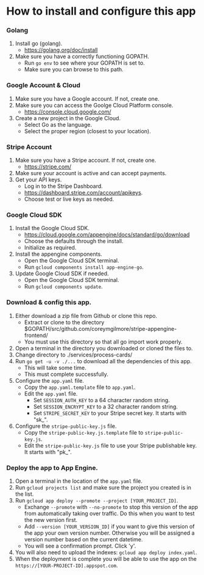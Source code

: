 # How to install and configure this app

### Golang
1. Install go (golang).
    * https://golang.org/doc/install
1. Make sure you have a correctly functioning GOPATH.
    * Run `go env` to see where your GOPATH is set to.
    * Make sure you can browse to this path.

### Google Account & Cloud
1. Make sure you have a Google account.  If not, create one.
2. Make sure you can access the Goolge Cloud Platform console.
    * https://console.cloud.google.com/
3. Create a new project in the Google Cloud.
    * Select Go as the language.
    * Select the proper region (closest to your location).

### Stripe Account
1. Make sure you have a Stripe account.  If not, create one.
    * https://stripe.com/
2. Make sure your account is active and can accept payments.
3. Get your API keys.
    * Log in to the Stripe Dashboard.
    * https://dashboard.stripe.com/account/apikeys.
    * Choose test or live keys as needed.

### Google Cloud SDK
1. Install the Google Cloud SDK.
    * https://cloud.google.com/appengine/docs/standard/go/download
    * Choose the defaults through the install.
    * Initialize as required.
2. Install the appengine components.
    * Open the Google Cloud SDK terminal.
    * Run `gcloud components install app-engine-go`.
3. Update Google Cloud SDK if needed.
    * Open the Google Cloud SDK terminal.
    * Run `gcloud components update`.

### Download & config this app.
1. Either download a zip file from Github or clone this repo.
    * Extract or clone to the directory $GOPATH/src/github.com/coreymgilmore/stripe-appengine-frontend/
    * You must use this directory so that all go import work properly.
2. Open a terminal in the directory you downloaded or cloned the files to.
3. Change directory to ./services/process-cards/
4. Run `go get -u -v ./...` to download all the dependencies of this app.
    * This will take some time.
    * This must complete successfully.
5. Configure the `app.yaml` file.
    * Copy the `app.yaml.template` file to `app.yaml`.
    * Edit the `app.yaml` file.
        * Set `SESSION_AUTH_KEY` to a 64 character random string.
        * Set `SESSION_ENCRYPT_KEY` to a 32 character random string.
        * Set `STRIPE_SECRET_KEY` to your Stripe secret key.  It starts with "sk_".
6. Configure the `stripe-public-key.js` file.
    * Copy the `stripe-public-key.js.template` file to `stripe-public-key.js`.
    * Edit the `stripe-public-key.js` file to use your Stripe publishable key.  It starts with "pk_".

### Deploy the app to App Engine.
1. Open a terminal in the location of the `app.yaml` file.
2. Run `gcloud projects list` and make sure the project you created is in the list.
3. Run `gcloud app deploy --promote --project [YOUR_PROJECT_ID]`.
    * Exchange `--promote` with `--no-promote` to stop this version of the app from automatically taking over traffic.  Do this when you want to test the new version first.
    * Add `--version [YOUR_VERSION_ID]` if you want to give this version of the app your own version number.  Otherwise you will be assigned a version number based on the current datetime.
    * You will see a confirmation prompt.  Click 'y'.
4. You will also need to upload the indexes: `gcloud app deploy index.yaml`.
5. When the deployment is complete you will be able to use the app on the `https://[YOUR-PROJECT-ID].appspot.com`.